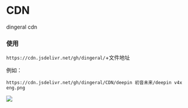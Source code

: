 # CDN
dingeral cdn

### 使用

`https://cdn.jsdelivr.net/gh/dingeral/`+文件地址

例如：

`https://cdn.jsdelivr.net/gh/dingeral/CDN/deepin 初音未来/deepin v4x eng.png`

![](https://cdn.jsdelivr.net/gh/dingeral/CDN/deepin%20初音未来/deepin%20v4x%20eng.png)


